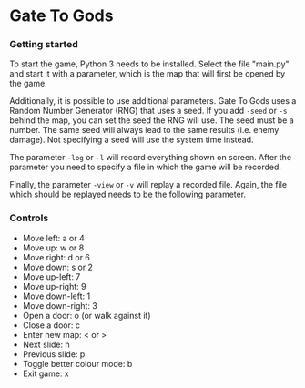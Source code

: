 # Gate To Gods

### Getting started

To start the game, Python 3 needs to be installed. Select the file "main.py" and start it with a parameter, which is the map that will first be opened by the game.

Additionally, it is possible to use additional parameters. Gate To Gods uses a Random Number Generator (RNG) that uses a seed.
If you add `-seed` or `-s` behind the map, you can set the seed the RNG will use.
The seed must be a number.
The same seed will always lead to the same results (i.e. enemy damage).
Not specifying a seed will use the system time instead.

The parameter `-log` or `-l` will record everything shown on screen. 
After the parameter you need to specify a file in which the game will be recorded.

Finally, the parameter `-view` or `-v` will replay a recorded file.
Again, the file which should be replayed needs to be the following parameter.

### Controls

- Move left: a or 4
- Move up: w or 8
- Move right: d or 6
- Move down: s or 2
- Move up-left: 7
- Move up-right: 9
- Move down-left: 1
- Move down-right: 3
- Open a door: o (or walk against it)
- Close a door: c
- Enter new map: < or >
- Next slide: n
- Previous slide: p
- Toggle better colour mode: b
- Exit game: x

